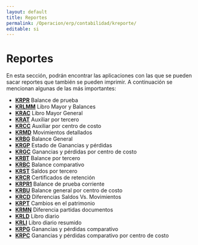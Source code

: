 ```yaml
---
layout: default
title: Reportes
permalink: /Operacion/erp/contabilidad/kreporte/
editable: si
---
```


# Reportes  

En esta sección, podrán encontrar las aplicaciones con las que se pueden sacar reportes que también se pueden imprimir. A continuación se mencionan algunas de las más importantes:  

* [**KRPR**]() Balance de prueba  
* [**KRLMM**]() Libro Mayor y Balances  
* [**KRAC**]()	Libro Mayor General  
* [**KRAT**]()	Auxiliar por tercero  
* [**KRCC**]()	Auxiliar por centro de costo  
* [**KRMD**]()	Movimientos detallados  
* [**KRBG**]()	Balance General  
* [**KRGP**]()	Estado de Ganancias y pérdidas  
* [**KRGC**]()	Ganancias y pérdidas por centro de costo  
* [**KRBT**]()	Balance por tercero   
* [**KRBC**]()	Balance comparativo  
* [**KRST**]()	Saldos por tercero  
* [**KRCR**]()	Certificados de retención  
* [**KRPR1**]()	Balance de prueba corriente  
* [**KRBU**]()	Balance general por centro de costo  
* [**KRCD**]()	Diferencias Saldos Vs. Movimientos  
* [**KRPT**]()	Cambios en el patrimonio  
* [**KRMN**]()	Diferencia partidas documentos  
* [**KRLD**]()	Libro diario  
* [**KRLI**]()	Libro diario resumido  
* [**KRPG**]()	Ganancias y pérdidas comparativo  
* [**KRPC**]()	Ganancias y pérdidas comparativo por centro de costo  


